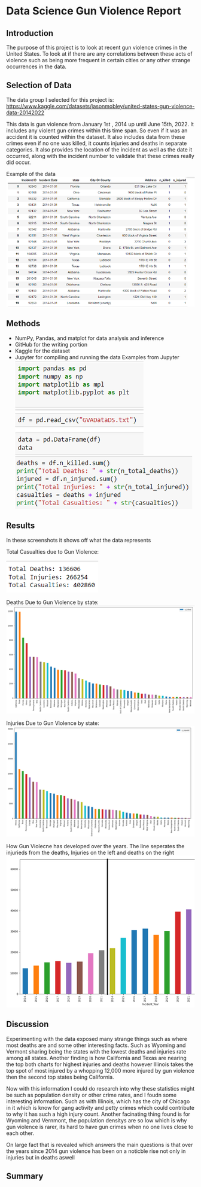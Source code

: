 # Data Science Gun Violence Report
## Introduction 

The purpose of this project is to look at recent gun violence crimes in the United States. To look at if there are any correlations between these acts of violence such as being more frequent in certain cities or any other strange occurrences in the data. 

## Selection of Data 

The data group I selected for this project is: 
https://www.kaggle.com/datasets/jasonmobley/united-states-gun-violence-data-20142022 

This data is gun violence from January 1st , 2014 up until June 15th, 2022. It includes any violent gun crimes within this time span. So even if it was an accident it is counted within the dataset. It also includes data from these crimes even if no one was killed, it counts injuries and deaths in separate categories. It also provides the location of the incident as well as the date it occurred, along with the incident number to validate that these crimes really did occur. 

Example of the data
![image](Gun_violence_example.png)


## Methods

- NumPy, Pandas, and matplot for data analysis and inference
- GitHub for the writing portion
- Kaggle for the dataset
- Jupyter for compiling and running the data
Examples from Jupyter
![image](data_frame.png)
![image](deaths_all.png)

## Results

In these screenshots it shows off what the data represents

Total Casualties due to Gun Violence:

![image](total_casualties.png)

Deaths Due to Gun Violence by state:
![image](gun_deaths.png)

Injuries Due to Gun Violence by state:
![image](gun_injured.png)

How Gun Violecne has developed over the years.
The line seperates the injurieds from the deaths, Injuries on the left and deaths on the right
![image](gun_years1.png)

## Discussion

Experimenting with the data exposed many strange things such as where most deaths are and some other interesting facts. Such as Wyoming and Vermont sharing being the states with the lowest deaths and injuries rate among all states. Another finding is how California and Texas are nearing the top both charts for highest injuries and 
deaths however Illinois takes the top spot of most injured by a whopping 12,000 more injured by gun violence then the second top states being California.

Now with this information I could do research into why these statistics might be such as population density or other crime rates, and I foudn some interesting information. Such as with Illinois, which has the city of Chicago in it which is know for gang activity and petty crimes which could contribute to why it has such a high injury count. Another facinating thing found is for Wyoming and Vernmont, the population densitys are so low which is why gun violence is rarer, its hard to have gun crimes when no one lives close to each other.

On large fact that is revealed which answers the main questions is that over the years since 2014 gun violence has been on a noticble rise not only in injuries but in deaths aswell

## Summary


